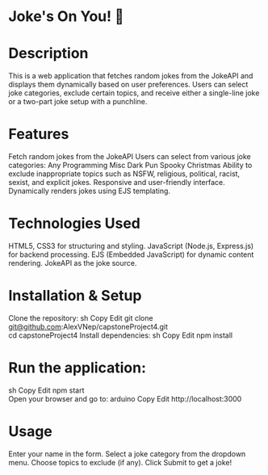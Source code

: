 # Joke's On You! 🤣
# Description
This is a web application that fetches random jokes from the JokeAPI and displays them dynamically based on user preferences. Users can select joke categories, exclude certain topics, and receive either a single-line joke or a two-part joke setup with a punchline.

# Features
Fetch random jokes from the JokeAPI
Users can select from various joke categories:
Any
Programming
Misc
Dark
Pun
Spooky
Christmas
Ability to exclude inappropriate topics such as NSFW, religious, political, racist, sexist, and explicit jokes.
Responsive and user-friendly interface.
Dynamically renders jokes using EJS templating.

# Technologies Used
HTML5, CSS3 for structuring and styling.
JavaScript (Node.js, Express.js) for backend processing.
EJS (Embedded JavaScript) for dynamic content rendering.
JokeAPI as the joke source.

# Installation & Setup
Clone the repository:
sh
Copy
Edit
git clone git@github.com:AlexVNep/capstoneProject4.git  
cd capstoneProject4
Install dependencies:
sh
Copy
Edit
npm install  

# Run the application:
sh
Copy
Edit
npm start  
Open your browser and go to:
arduino
Copy
Edit
http://localhost:3000  

# Usage
Enter your name in the form.
Select a joke category from the dropdown menu.
Choose topics to exclude (if any).
Click Submit to get a joke!
